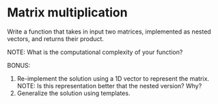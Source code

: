 # Matrix multiplication
Write a function that takes in input two matrices, implemented as nested vectors, and returns their product.

NOTE: What is the computational complexity of your function?

BONUS:
1. Re-implement the solution using a 1D vector to represent the matrix.
NOTE: Is this representation better that the nested version? Why?
2. Generalize the solution using templates.
